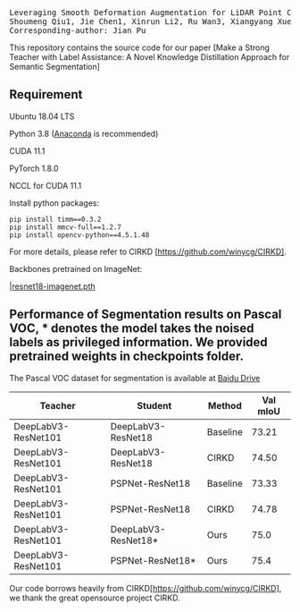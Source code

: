 <pre>
Leveraging Smooth Deformation Augmentation for LiDAR Point Cloud Semantic Segmentation
Shoumeng Qiu1, Jie Chen1, Xinrun Li2, Ru Wan3, Xiangyang Xue1, and Jian Pu
Corresponding-author: Jian Pu
</pre>

This repository contains the source code for our paper [Make a Strong Teacher with Label Assistance: A Novel Knowledge Distillation Approach for Semantic Segmentation]

## Requirement

Ubuntu 18.04 LTS

Python 3.8 ([Anaconda](https://www.anaconda.com/) is recommended)

CUDA 11.1

PyTorch 1.8.0

NCCL for CUDA 11.1

Install python packages:
```
pip install timm==0.3.2
pip install mmcv-full==1.2.7
pip install opencv-python==4.5.1.48
```

For more details, please refer to CIRKD [https://github.com/winycg/CIRKD].

Backbones pretrained on ImageNet:

|[resnet18-imagenet.pth](https://drive.google.com/file/d/1_i0n3ZePtQuh66uQIftiSwN7QAUlFb8_/view?usp=sharing) 



## Performance of Segmentation results on Pascal VOC, * denotes the model takes the noised labels as privileged information. We provided pretrained weights in checkpoints folder.


The Pascal VOC dataset for segmentation is available at [Baidu Drive](https://pan.baidu.com/s/1MX2ea7rNRqbDqOKQ8E6XpQ?pwd=d2fp )


| Teacher | Student | Method | Val mIoU|
| -- | -- | -- |-- |
| DeepLabV3-ResNet101| DeepLabV3-ResNet18|Baseline| 73.21 | 
| DeepLabV3-ResNet101| DeepLabV3-ResNet18|CIRKD| 74.50 |
| DeepLabV3-ResNet101| PSPNet-ResNet18|Baseline|73.33|
| DeepLabV3-ResNet101| PSPNet-ResNet18|CIRKD|74.78 |
| DeepLabV3-ResNet101| DeepLabV3-ResNet18* |Ours| 75.0 |
| DeepLabV3-ResNet101| PSPNet-ResNet18* |Ours|75.4 |


Our code borrows heavily from CIRKD[https://github.com/winycg/CIRKD], we thank the great opensource project CIRKD.

